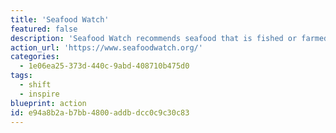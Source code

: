 ```yaml
---
title: 'Seafood Watch'
featured: false
description: 'Seafood Watch recommends seafood that is fished or farmed in ways that promote healthy oceans. They recommend best options, good alternatives, and things to avoid.'
action_url: 'https://www.seafoodwatch.org/'
categories:
  - 1e06ea25-373d-440c-9abd-408710b475d0
tags:
  - shift
  - inspire
blueprint: action
id: e94a8b2a-b7bb-4800-addb-dcc0c9c30c83
---
```

